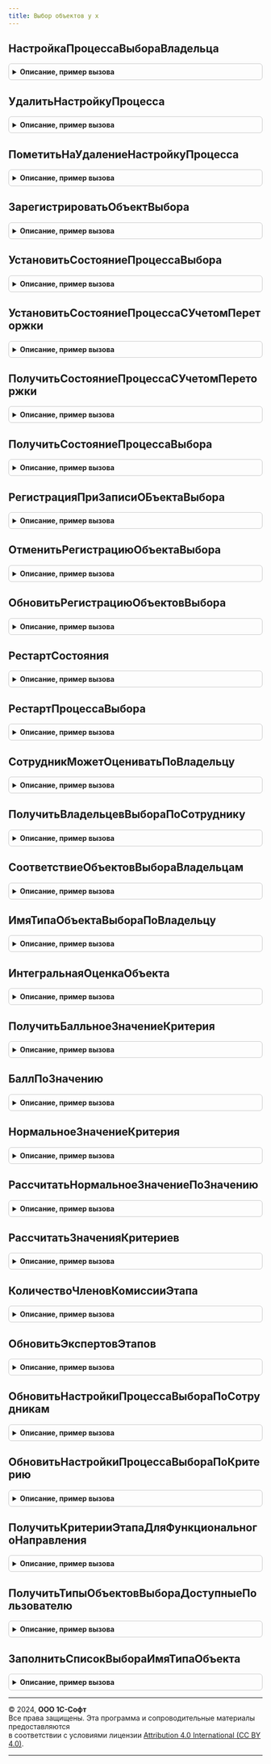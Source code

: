 ```yaml
---
title: Выбор объектов у х
---
```



## НастройкаПроцессаВыбораВладельца
<details style="margin: 1em 0; padding: 0.5em; border: 1px solid #ccc; border-radius: 6px;">

<summary style="font-weight: bold; cursor: pointer;">Описание, пример вызова</summary>

```bsl
//
// Параметры:
//  ВладелецОбъектовВыбора - ОпределяемыйТип.ВладельцыОбъектовВыбора - объект-владелец выбора.
//  СоздаватьНовуюНастройку - Булево - Истина - создать настройку, если ее нет. Ложь - не создавать.
//
// Возвращаемое значение:
//	СправочникСсылка.НастройкиПроцессаВыбора - настройка процесса выбора.
//	ПустаяСсылка() - если флаг СоздаватьНовуюНастройку == Ложь и настройка не существует.
//
Функция НастройкаПроцессаВыбораВладельца(ВладелецОбъектовВыбора, СоздаватьНовуюНастройку=Ложь) Экспорт
```

Пример вызова
```bsl
Результат = ВыборОбъектовУХ.НастройкаПроцессаВыбораВладельца(ВладелецОбъектовВыбора, СоздаватьНовуюНастройку);
```
</details>

## УдалитьНастройкуПроцесса
<details style="margin: 1em 0; padding: 0.5em; border: 1px solid #ccc; border-radius: 6px;">

<summary style="font-weight: bold; cursor: pointer;">Описание, пример вызова</summary>

```bsl

Процедура УдалитьНастройкуПроцесса(ВладелецОбъектовВыбора) Экспорт
```

Пример вызова
```bsl
ВыборОбъектовУХ.УдалитьНастройкуПроцесса(ВладелецОбъектовВыбора) 
```
</details>

## ПометитьНаУдалениеНастройкуПроцесса
<details style="margin: 1em 0; padding: 0.5em; border: 1px solid #ccc; border-radius: 6px;">

<summary style="font-weight: bold; cursor: pointer;">Описание, пример вызова</summary>

```bsl

// Помечает только если настройка
// Вызываем при удалении записи регистра НастройкиПроцессаВыбора
Процедура ПометитьНаУдалениеНастройкуПроцесса(ВладелецОбъектовВыбора) Экспорт
```

Пример вызова
```bsl
ВыборОбъектовУХ.ПометитьНаУдалениеНастройкуПроцесса(ВладелецОбъектовВыбора) 
```
</details>

## ЗарегистрироватьОбъектВыбора
<details style="margin: 1em 0; padding: 0.5em; border: 1px solid #ccc; border-radius: 6px;">

<summary style="font-weight: bold; cursor: pointer;">Описание, пример вызова</summary>

```bsl

Процедура ЗарегистрироватьОбъектВыбора(ВладелецОбъектовВыбора, СсылкаОбъектаВыбора) Экспорт
```

Пример вызова
```bsl
ВыборОбъектовУХ.ЗарегистрироватьОбъектВыбора(ВладелецОбъектовВыбора, СсылкаОбъектаВыбора) 
```
</details>

## УстановитьСостояниеПроцессаВыбора
<details style="margin: 1em 0; padding: 0.5em; border: 1px solid #ccc; border-radius: 6px;">

<summary style="font-weight: bold; cursor: pointer;">Описание, пример вызова</summary>

```bsl

Процедура УстановитьСостояниеПроцессаВыбора(ВладелецОбъектовВыбора, ТекущийЭтапВыбора, ПроцессВыбораЗавершен = Ложь, НомерПереторжкиВход = 0) Экспорт
```

Пример вызова
```bsl
ВыборОбъектовУХ.УстановитьСостояниеПроцессаВыбора(ВладелецОбъектовВыбора, ТекущийЭтапВыбора, ПроцессВыбораЗавершен, НомерПереторжкиВход);
```
</details>

## УстановитьСостояниеПроцессаСУчетомПереторжки
<details style="margin: 1em 0; padding: 0.5em; border: 1px solid #ccc; border-radius: 6px;">

<summary style="font-weight: bold; cursor: pointer;">Описание, пример вызова</summary>

```bsl

// Устанавливает в этапе выбора ЭтапВход для объекта ВладелецОбъектовВыбораВход
// состояние выбора ПроцессВыбораЗавершен. При необходимости записывает номер переторжки.
Процедура УстановитьСостояниеПроцессаСУчетомПереторжки(ВладелецОбъектовВыбораВход, ЭтапВход, ПроцессВыбораЗавершен = Ложь) Экспорт
```

Пример вызова
```bsl
ВыборОбъектовУХ.УстановитьСостояниеПроцессаСУчетомПереторжки(ВладелецОбъектовВыбораВход, ЭтапВход, ПроцессВыбораЗавершен);
```
</details>

## ПолучитьСостояниеПроцессаСУчетомПереторжки
<details style="margin: 1em 0; padding: 0.5em; border: 1px solid #ccc; border-radius: 6px;">

<summary style="font-weight: bold; cursor: pointer;">Описание, пример вызова</summary>

```bsl

// Возвращает структуру описания состояния для объекта выбора ВладелецОбъектовВыбораВход.
// При необходимости учитывает текущий номер переторжки.
Функция ПолучитьСостояниеПроцессаСУчетомПереторжки(ВладелецОбъектовВыбораВход) Экспорт
```

Пример вызова
```bsl
Результат = ВыборОбъектовУХ.ПолучитьСостояниеПроцессаСУчетомПереторжки(ВладелецОбъектовВыбораВход) 
```
</details>

## ПолучитьСостояниеПроцессаВыбора
<details style="margin: 1em 0; padding: 0.5em; border: 1px solid #ccc; border-radius: 6px;">

<summary style="font-weight: bold; cursor: pointer;">Описание, пример вызова</summary>

```bsl

Функция ПолучитьСостояниеПроцессаВыбора(ВладелецОбъектовВыбора, НомерПереторжкиВход = Неопределено) Экспорт
```

Пример вызова
```bsl
Результат = ВыборОбъектовУХ.ПолучитьСостояниеПроцессаВыбора(ВладелецОбъектовВыбора, НомерПереторжкиВход);
```
</details>

## РегистрацияПриЗаписиОБъектаВыбора
<details style="margin: 1em 0; padding: 0.5em; border: 1px solid #ccc; border-radius: 6px;">

<summary style="font-weight: bold; cursor: pointer;">Описание, пример вызова</summary>

```bsl

// Регистрирует объект выбора.
// Вызывается из подписки на событие РегистрацияОбъектаСравненияПриЗаписи.
//
Процедура РегистрацияПриЗаписиОБъектаВыбора(Источник, Отказ) Экспорт
```

Пример вызова
```bsl
ВыборОбъектовУХ.РегистрацияПриЗаписиОБъектаВыбора(Источник, Отказ) 
```
</details>

## ОтменитьРегистрациюОбъектаВыбора
<details style="margin: 1em 0; padding: 0.5em; border: 1px solid #ccc; border-radius: 6px;">

<summary style="font-weight: bold; cursor: pointer;">Описание, пример вызова</summary>

```bsl

// Очищает все регистры по измерениям объекта и владельца выбора.
//
Процедура ОтменитьРегистрациюОбъектаВыбора(ВладелецОбъектовВыбора, ОбъектВыбора) Экспорт
```

Пример вызова
```bsl
ВыборОбъектовУХ.ОтменитьРегистрациюОбъектаВыбора(ВладелецОбъектовВыбора, ОбъектВыбора) 
```
</details>

## ОбновитьРегистрациюОбъектовВыбора
<details style="margin: 1em 0; padding: 0.5em; border: 1px solid #ccc; border-radius: 6px;">

<summary style="font-weight: bold; cursor: pointer;">Описание, пример вызова</summary>

```bsl

// Параметры:
//	ВладелецОбъектовВыбора - ОпределяемыйТип.ОбъектыВыбора, либо Справочник.НастройкиПроцессаВыбора
//		В первом случае отбор объектов делаем по владельцу.
//		Во втором, по всем владельцам связанным с настройкой (по умолчанию: один владелец - одна настройка).
//
Процедура ОбновитьРегистрациюОбъектовВыбора(ВладелецОбъектовВыбора) Экспорт
```

Пример вызова
```bsl
ВыборОбъектовУХ.ОбновитьРегистрациюОбъектовВыбора(ВладелецОбъектовВыбора) 
```
</details>

## РестартСостояния
<details style="margin: 1em 0; padding: 0.5em; border: 1px solid #ccc; border-radius: 6px;">

<summary style="font-weight: bold; cursor: pointer;">Описание, пример вызова</summary>

```bsl

// Сбрасывает состояние процесса выбора по объекту ВладелецОбъектовВыбораВход
// на первый этап ЭтапВход.
Процедура РестартСостояния(ВладелецОбъектовВыбораВход, ЭтапВход) Экспорт
```

Пример вызова
```bsl
ВыборОбъектовУХ.РестартСостояния(ВладелецОбъектовВыбораВход, ЭтапВход) 
```
</details>

## РестартПроцессаВыбора
<details style="margin: 1em 0; padding: 0.5em; border: 1px solid #ccc; border-radius: 6px;">

<summary style="font-weight: bold; cursor: pointer;">Описание, пример вызова</summary>

```bsl

Процедура РестартПроцессаВыбора(ВладелецОбъектовВыбора) Экспорт
```

Пример вызова
```bsl
ВыборОбъектовУХ.РестартПроцессаВыбора(ВладелецОбъектовВыбора) 
```
</details>

## СотрудникМожетОцениватьПоВладельцу
<details style="margin: 1em 0; padding: 0.5em; border: 1px solid #ccc; border-radius: 6px;">

<summary style="font-weight: bold; cursor: pointer;">Описание, пример вызова</summary>

```bsl

// Возвращает:
//	Булево - Истина - сотрудник может оценивать объект.
//		Ложь - сотрудник не может оценивать объект.
//
Функция СотрудникМожетОцениватьПоВладельцу(Сотрудник, ВладелецОбъектовВыбора) Экспорт
```

Пример вызова
```bsl
Результат = ВыборОбъектовУХ.СотрудникМожетОцениватьПоВладельцу(Сотрудник, ВладелецОбъектовВыбора) 
```
</details>

## ПолучитьВладельцевВыбораПоСотруднику
<details style="margin: 1em 0; padding: 0.5em; border: 1px solid #ccc; border-radius: 6px;">

<summary style="font-weight: bold; cursor: pointer;">Описание, пример вызова</summary>

```bsl

// Возвращает:
//	Массив, элементы - ОпределяемыйТип.ВладельцыОбъектовВыбора, у которых в настройках процесса выбора указан данный сотрудник.
//
Функция ПолучитьВладельцевВыбораПоСотруднику(Сотрудник, ПроверитьВозможностьЗакрыватьЭтапОценки=Ложь, ТолькоАктивные=Ложь) Экспорт
```

Пример вызова
```bsl
Результат = ВыборОбъектовУХ.ПолучитьВладельцевВыбораПоСотруднику(Сотрудник, ПроверитьВозможностьЗакрыватьЭтапОценки, ТолькоАктивные);
```
</details>

## СоответствиеОбъектовВыбораВладельцам
<details style="margin: 1em 0; padding: 0.5em; border: 1px solid #ccc; border-radius: 6px;">

<summary style="font-weight: bold; cursor: pointer;">Описание, пример вызова</summary>

```bsl

// Возвращает соответствие типов объектов выбора типам их владельцев.
// Ключ - тип владельца объектов выбора.
// Значение - строка с именем типа объекта выбора, как для функции Тип().
//
Функция СоответствиеОбъектовВыбораВладельцам() Экспорт
```

Пример вызова
```bsl
Результат = ВыборОбъектовУХ.СоответствиеОбъектовВыбораВладельцам() 
```
</details>

## ИмяТипаОбъектаВыбораПоВладельцу
<details style="margin: 1em 0; padding: 0.5em; border: 1px solid #ccc; border-radius: 6px;">

<summary style="font-weight: bold; cursor: pointer;">Описание, пример вызова</summary>

```bsl

// По типу владельца получаем имя типа объекта выбора.
// Параметры:
//	ТипВладельца - Строка - типа владельца из множества ОперделяемыйТип.ВладельцыОбъектовВыбора. Если строка, то как для функции Тип().
//	ТипРезультата - Число. Определяет тип возвращаемого результата:
//		0 - Строка, имя типа, как для функции Тип();
//		1 - Тип;
//		2 - ОбъектМетаданных по типу.
//
// Возвращает:
//	Строка, Тип, ОбъектМетаданных - описание типа объекта выбора (из множества типов ОпределяемыйТип.ОбъектыВыбора).
//
Функция ИмяТипаОбъектаВыбораПоВладельцу(ТипВладельца, ТипРезультата=0) Экспорт
```

Пример вызова
```bsl
Результат = ВыборОбъектовУХ.ИмяТипаОбъектаВыбораПоВладельцу(ТипВладельца, ТипРезультата);
```
</details>

## ИнтегральнаяОценкаОбъекта
<details style="margin: 1em 0; padding: 0.5em; border: 1px solid #ccc; border-radius: 6px;">

<summary style="font-weight: bold; cursor: pointer;">Описание, пример вызова</summary>

```bsl

// Получить интегральную оценку объекта.
Функция ИнтегральнаяОценкаОбъекта(ВладелецОбъектовВыбора, ОбъектОценки, ЭтапОценки=Неопределено, ТолькоВыбранныйЭтап=Ложь) Экспорт
```

Пример вызова
```bsl
Результат = ВыборОбъектовУХ.ИнтегральнаяОценкаОбъекта(ВладелецОбъектовВыбора, ОбъектОценки, ЭтапОценки, ТолькоВыбранныйЭтап);
```
</details>

## ПолучитьБалльноеЗначениеКритерия
<details style="margin: 1em 0; padding: 0.5em; border: 1px solid #ccc; border-radius: 6px;">

<summary style="font-weight: bold; cursor: pointer;">Описание, пример вызова</summary>

```bsl

// Рассчитываем нормальное значение критерия.
// Параметры:
//	ВладелецОбъектовВыбора - ОпределяемыйТип.ВладельцыОбъектовВыбора, определяет настройки критерия.
//	Критерий - СправочникСсылка.КритерииВыбора.
//	Значение - Число, значение критерия, которое ввел пользователь.
// Возвращает: Число - нормальное значение, умноженное на вес критерия, а также,
//	либо отнесенное к баллу 0-5 (и поделенное на 5, для приведения к диапазону 0..1),
//	либо приводим к дипазону 0-1 по отношению к минимальному и максимальному значению критерия.
//
Функция ПолучитьБалльноеЗначениеКритерия(ВладелецОбъектовВыбора, Критерий, Знач Значение) Экспорт
```

Пример вызова
```bsl
Результат = ВыборОбъектовУХ.ПолучитьБалльноеЗначениеКритерия(ВладелецОбъектовВыбора, Критерий, Значение) 
```
</details>

## БаллПоЗначению
<details style="margin: 1em 0; padding: 0.5em; border: 1px solid #ccc; border-radius: 6px;">

<summary style="font-weight: bold; cursor: pointer;">Описание, пример вызова</summary>

```bsl

// Получить балл по "сырому" значению критерия. Проверяем вхождение переменной Значение в один из диапазонов [От0,До0), [От1,До1), ... [От5,До5].
// Если такой интервал найден, то возвращаем его номер 0..5. Если не найдено, то возвращаем 0.
// Параметры:
//	Значение - Число, проверяемое значение.
//	ОписаниеБаллов - Структура:
//		От0..5 - Число, значение нижней границы для проверки вхождения значения в диапазон 0..5.
//		До0..5 - Число, значение верхней границы для проверки вхождения значения в диапазон 0..5.
// Возвращаем Число, номер диапазона от 0 до 5.
//
Функция БаллПоЗначению(Значение, ОписаниеБаллов) Экспорт
```

Пример вызова
```bsl
Результат = ВыборОбъектовУХ.БаллПоЗначению(Значение, ОписаниеБаллов) 
```
</details>

## НормальноеЗначениеКритерия
<details style="margin: 1em 0; padding: 0.5em; border: 1px solid #ccc; border-radius: 6px;">

<summary style="font-weight: bold; cursor: pointer;">Описание, пример вызова</summary>

```bsl

// Рассчитываем нормальное значение критерия.
// Параметры:
//	ВладелецОбъектовВыбора - ОпределяемыйТип.ВладельцыОбъектовВыбора, определяет настройки критерия.
//	Критерий - СправочникСсылка.КритерииВыбора.
//	Значение - Число, значение критерия, которое ввел пользователь.
// Возвращает: Число - нормальное значение, умноженное на вес критерия, а также,
//	либо отнесенное к баллу 0-5 (и поделенное на 5, для приведения к диапазону 0..1),
//	либо приводим к дипазону 0-1 по отношению к минимальному и максимальному значению критерия.
//
Функция НормальноеЗначениеКритерия(ВладелецОбъектовВыбора, Критерий, Значение) Экспорт
```

Пример вызова
```bsl
Результат = ВыборОбъектовУХ.НормальноеЗначениеКритерия(ВладелецОбъектовВыбора, Критерий, Значение) 
```
</details>

## РассчитатьНормальноеЗначениеПоЗначению
<details style="margin: 1em 0; padding: 0.5em; border: 1px solid #ccc; border-radius: 6px;">

<summary style="font-weight: bold; cursor: pointer;">Описание, пример вызова</summary>

```bsl

Функция РассчитатьНормальноеЗначениеПоЗначению(Значение, ПараметрыРасчета) Экспорт
```

Пример вызова
```bsl
Результат = ВыборОбъектовУХ.РассчитатьНормальноеЗначениеПоЗначению(Значение, ПараметрыРасчета));
```
</details>

## РассчитатьЗначенияКритериев
<details style="margin: 1em 0; padding: 0.5em; border: 1px solid #ccc; border-radius: 6px;">

<summary style="font-weight: bold; cursor: pointer;">Описание, пример вызова</summary>

```bsl

// Рассчитываем значения критериев по владельцу выбора (настройке выбора) для всех этапов процесса выбора
// Параметры:
//	ВладелецОбъектовВыборка - ОпределяемыйТип.ВладельцыОбъектовВыбора.
//
Процедура РассчитатьЗначенияКритериев(ВладелецОбъектовВыбора) Экспорт
```

Пример вызова
```bsl
ВыборОбъектовУХ.РассчитатьЗначенияКритериев(ВладелецОбъектовВыбора) 
```
</details>

## КоличествоЧленовКомиссииЭтапа
<details style="margin: 1em 0; padding: 0.5em; border: 1px solid #ccc; border-radius: 6px;">

<summary style="font-weight: bold; cursor: pointer;">Описание, пример вызова</summary>

```bsl

Функция КоличествоЧленовКомиссииЭтапа(НастройкаПроцессаВыбора, ЭтапВыбора) Экспорт
```

Пример вызова
```bsl
Результат = ВыборОбъектовУХ.КоличествоЧленовКомиссииЭтапа(НастройкаПроцессаВыбора, ЭтапВыбора) 
```
</details>

## ОбновитьЭкспертовЭтапов
<details style="margin: 1em 0; padding: 0.5em; border: 1px solid #ccc; border-radius: 6px;">

<summary style="font-weight: bold; cursor: pointer;">Описание, пример вызова</summary>

```bsl

Процедура ОбновитьЭкспертовЭтапов(НастройкаПроцессаВыбора) Экспорт
```

Пример вызова
```bsl
ВыборОбъектовУХ.ОбновитьЭкспертовЭтапов(НастройкаПроцессаВыбора) 
```
</details>

## ОбновитьНастройкиПроцессаВыбораПоСотрудникам
<details style="margin: 1em 0; padding: 0.5em; border: 1px solid #ccc; border-radius: 6px;">

<summary style="font-weight: bold; cursor: pointer;">Описание, пример вызова</summary>

```bsl

Процедура ОбновитьНастройкиПроцессаВыбораПоСотрудникам(мСотрудников) Экспорт
```

Пример вызова
```bsl
ВыборОбъектовУХ.ОбновитьНастройкиПроцессаВыбораПоСотрудникам(мСотрудников) 
```
</details>

## ОбновитьНастройкиПроцессаВыбораПоКритерию
<details style="margin: 1em 0; padding: 0.5em; border: 1px solid #ccc; border-radius: 6px;">

<summary style="font-weight: bold; cursor: pointer;">Описание, пример вызова</summary>

```bsl

Процедура ОбновитьНастройкиПроцессаВыбораПоКритерию(КритерийОценки) Экспорт
```

Пример вызова
```bsl
ВыборОбъектовУХ.ОбновитьНастройкиПроцессаВыбораПоКритерию(КритерийОценки) 
```
</details>

## ПолучитьКритерииЭтапаДляФункциональногоНаправления
<details style="margin: 1em 0; padding: 0.5em; border: 1px solid #ccc; border-radius: 6px;">

<summary style="font-weight: bold; cursor: pointer;">Описание, пример вызова</summary>

```bsl

// Возвращает массив структур с описанием критериев для указанного этапа и функционального направления.
// Параметры:
//	НастройкаПроцессаВыбора - СправочникСсылка.НастройкиПроцессаВыбора - обязательный, настройка выбора по которой читаем данные.
//	ЭтапОценки - СправочникСсылка.ЭтапыОценки - необязательный, если не указан, то возвращает критерии по всем этапам.
//		Иначе используется как фильтр для отбора критериев.
//	ФункциональноеНаправление - СправочникСсылка.ФункциональныеНаправления - необязательный, если передано значение, то
//		возвращаются критерии без функционального направления и с указанным функциональным направлением.
//		Если значение не указано, то возвращаются только критерии без функционального направления.
//
Функция ПолучитьКритерииЭтапаДляФункциональногоНаправления(НастройкаПроцессаВыбора, ЭтапОценки, ФункциональноеНаправление) Экспорт
```

Пример вызова
```bsl
Результат = ВыборОбъектовУХ.ПолучитьКритерииЭтапаДляФункциональногоНаправления(НастройкаПроцессаВыбора, ЭтапОценки, ФункциональноеНаправление) 
```
</details>

## ПолучитьТипыОбъектовВыбораДоступныеПользователю
<details style="margin: 1em 0; padding: 0.5em; border: 1px solid #ccc; border-radius: 6px;">

<summary style="font-weight: bold; cursor: pointer;">Описание, пример вызова</summary>

```bsl

// Получить массив типов владельцев объектов выбора достуных пользователю
// Параметры:
//	Пользователь - СправочникСсылка.Пользователи - пользователь для которого проверяем доступность типов
//
// Возвращает:
//	Массив, элементы - Тип как подмножество определяемого типа "ВладельцыОбъектовВыбора"
Функция ПолучитьТипыОбъектовВыбораДоступныеПользователю(Пользователь) Экспорт
```

Пример вызова
```bsl
Результат = ВыборОбъектовУХ.ПолучитьТипыОбъектовВыбораДоступныеПользователю(Пользователь) 
```
</details>

## ЗаполнитьСписокВыбораИмяТипаОбъекта
<details style="margin: 1em 0; padding: 0.5em; border: 1px solid #ccc; border-radius: 6px;">

<summary style="font-weight: bold; cursor: pointer;">Описание, пример вызова</summary>

```bsl

// Производит заполнение списка выбора СписокВыбораВход для реквизита
// ИмяТипаОбъекта на форме.
Процедура ЗаполнитьСписокВыбораИмяТипаОбъекта(СписокВыбораВход) Экспорт
```

Пример вызова
```bsl
ВыборОбъектовУХ.ЗаполнитьСписокВыбораИмяТипаОбъекта(СписокВыбораВход) 
```
</details>

---

© 2024, **ООО 1С-Софт**  
Все права защищены. Эта программа и сопроводительные материалы предоставляются  
в соответствии с условиями лицензии [Attribution 4.0 International (CC BY 4.0)](https://creativecommons.org/licenses/by/4.0/legalcode).

---
